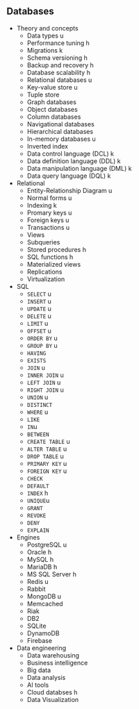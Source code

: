 ## Databases

- Theory and concepts
  - Data types u
  - Performance tuning h
  - Migrations k
  - Schema versioning h
  - Backup and recovery h
  - Database scalability h
  - Relational databases u
  - Key-value store u
  - Tuple store
  - Graph databases
  - Object databases
  - Column databases
  - Navigational databases
  - Hierarchical databases
  - In-memory databases u
  - Inverted index
  - Data control language (DCL) k
  - Data definition language (DDL) k
  - Data manipulation language (DML) k 
  - Data query language (DQL) k
- Relational
  - Entity-Relationship Diagram u
  - Normal forms u
  - Indexing k
  - Promary keys u
  - Foreign keys u
  - Transactions u
  - Views
  - Subqueries
  - Stored procedures h
  - SQL functions h
  - Materialized views
  - Replications
  - Virtualization
- SQL
  - `SELECT` u
  - `INSERT` u
  - `UPDATE` u
  - `DELETE` u
  - `LIMIT` u
  - `OFFSET` u
  - `ORDER BY` u
  - `GROUP BY` u
  - `HAVING` 
  - `EXISTS`
  - `JOIN` u
  - `INNER JOIN` u
  - `LEFT JOIN` u
  - `RIGHT JOIN` u
  - `UNION` u
  - `DISTINCT`
  - `WHERE` u
  - `LIKE`
  - `IN`u
  - `BETWEEN`
  - `CREATE TABLE` u
  - `ALTER TABLE` u
  - `DROP TABLE` u
  - `PRIMARY KEY` u
  - `FOREIGN KEY` u
  - `CHECK`
  - `DEFAULT`
  - `INDEX` h
  - `UNIQUE`u
  - `GRANT`
  - `REVOKE`
  - `DENY`
  - `EXPLAIN`
- Engines
  - PostgreSQL u
  - Oracle h
  - MySQL h
  - MariaDB h
  - MS SQL Server h
  - Redis u
  - Rabbit 
  - MongoDB u
  - Memcached
  - Riak
  - DB2
  - SQLite
  - DynamoDB
  - Firebase
- Data engineering
  - Data warehousing
  - Business intelligence
  - Big data
  - Data analysis
  - AI tools
  - Cloud databses h
  - Data Visualization
